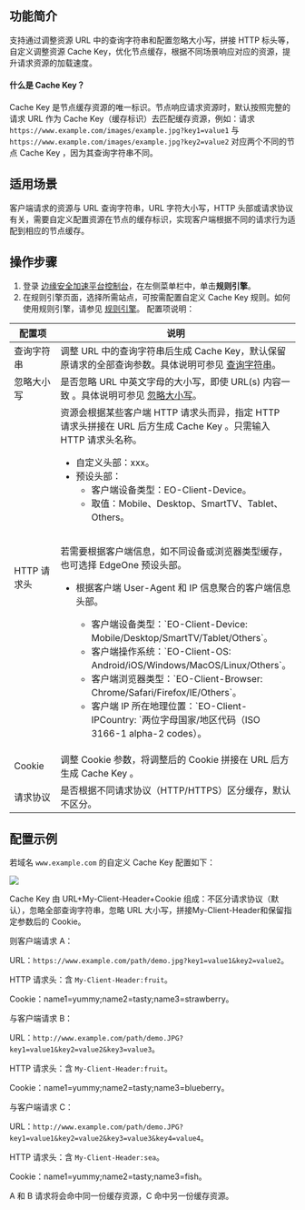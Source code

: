 ## 功能简介
支持通过调整资源 URL 中的查询字符串和配置忽略大小写，拼接 HTTP 标头等，自定义调整资源 Cache Key，优化节点缓存，根据不同场景响应对应的资源，提升请求资源的加载速度。

#### 什么是 Cache Key？
Cache Key 是节点缓存资源的唯一标识。节点响应请求资源时，默认按照完整的请求 URL 作为 Cache Key（缓存标识）去匹配缓存资源，例如：请求 `https://www.example.com/images/example.jpg?key1=value1` 与 `https://www.example.com/images/example.jpg?key2=value2` 对应两个不同的节点 Cache Key ，因为其查询字符串不同。

## 适用场景
客户端请求的资源与 URL 查询字符串，URL 字符大小写，HTTP 头部或请求协议有关，需要自定义配置资源在节点的缓存标识，实现客户端根据不同的请求行为适配到相应的节点缓存。

## 操作步骤
1. 登录 [边缘安全加速平台控制台](https://console.cloud.tencent.com/edgeone)，在左侧菜单栏中，单击**规则引擎**。
2. 在规则引擎页面，选择所需站点，可按需配置自定义 Cache Key 规则。如何使用规则引擎，请参见 [规则引擎](https://cloud.tencent.com/document/product/1552/70901)。
   配置项说明：
<table>
<thead>
<tr>
<th width="20%">配置项</th>
<th width="80%">说明</th>
</tr>
</thead>
<tbody><tr>
<td align="left">查询字符串</td>
<td align="left">调整 URL 中的查询字符串后生成 Cache Key，默认保留原请求的全部查询参数。具体说明可参见 <a href="https://cloud.tencent.com/document/product/1552/70751">查询字符串</a>。</td>
</tr>
<tr>
<td align="left">忽略大小写</td>
<td align="left">是否忽略 URL 中英文字母的大小写，即使 URL(s) 内容一致 。具体说明可参见 <a href="https://cloud.tencent.com/document/product/1552/70750">忽略大小写</a>。</td>
</tr>
<tr>
<td align="left">HTTP 请求头</td>
<td align="left">资源会根据某些客户端 HTTP 请求头而异，指定 HTTP 请求头拼接在 URL 后方生成 Cache Key 。只需输入 HTTP 请求头名称。<ul><li>自定义头部：xxx。</li><li>预设头部：<ul><li>客户端设备类型：EO-Client-Device。</li><li>取值：Mobile、Desktop、SmartTV、Tablet、Others。</li></ul></ul><br>若需要根据客户端信息，如不同设备或浏览器类型缓存，也可选择 EdgeOne 预设头部。<ul><li>根据客户端 User-Agent 和 IP 信息聚合的客户端信息头部。</li><ul><li>客户端设备类型：`EO-Client-Device: Mobile/Desktop/SmartTV/Tablet/Others`。</li><li>客户端操作系统：`EO-Client-OS: Android/iOS/Windows/MacOS/Linux/Others`。</li><li>客户端浏览器类型：`EO-Client-Browser: Chrome/Safari/Firefox/IE/Others`。</li><li>客户端 IP 所在地理位置：`EO-Client-IPCountry: `两位字母国家/地区代码（ISO 3166-1 alpha-2 codes）。</li></td>
</tr>
<tr>
<td align="left">Cookie</td>
<td align="left">调整 Cookie 参数，将调整后的 Cookie 拼接在 URL 后方生成 Cache Key 。</td>
</tr>
<tr>
<td align="left">请求协议</td>
<td align="left">是否根据不同请求协议（HTTP/HTTPS）区分缓存，默认不区分。</td>
</tr>
</tbody></table>

## 配置示例

若域名 `www.example.com`  的自定义 Cache Key 配置如下：

![](https://qcloudimg.tencent-cloud.cn/raw/dfb83780eecd2657c0a80ec953fb7f5f.png)

Cache Key 由 URL+My-Client-Header+Cookie 组成：不区分请求协议（默认），忽略全部查询字符串，忽略 URL 大小写，拼接My-Client-Header和保留指定参数后的 Cookie。

则客户端请求 A：

URL：`https://www.example.com/path/demo.jpg?key1=value1&key2=value2`。

HTTP 请求头：含 `My-Client-Header:fruit`。

Cookie：name1=yummy;name2=tasty;name3=strawberry。

与客户端请求 B：

URL：`http://www.example.com/path/demo.JPG?key1=value1&key2=value2&key3=value3`。

HTTP 请求头：含 `My-Client-Header:fruit`。

Cookie：name1=yummy;name2=tasty;name3=blueberry。

与客户端请求 C：

URL：`http://www.example.com/path/demo.JPG?key1=value1&key2=value2&key3=value3&key4=value4`。

HTTP 请求头：含 `My-Client-Header:sea`。

Cookie：name1=yummy;name2=tasty;name3=fish。


A 和 B 请求将会命中同一份缓存资源，C 命中另一份缓存资源。
